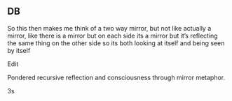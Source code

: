 ## DB

So this then makes me think of a two way mirror, but not like actually a mirror, like there is a mirror but on each side its a mirror but it’s reflecting the same thing on the other side so its both looking at itself and being seen by itself

Edit

Pondered recursive reflection and consciousness through mirror metaphor.

3s